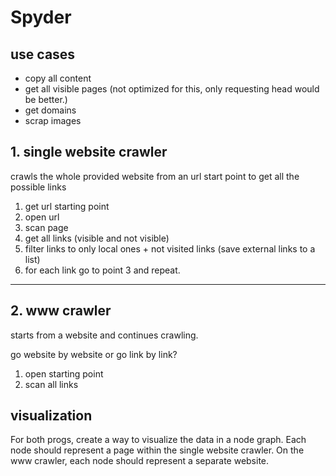 # Spyder

## use cases
- copy all content
- get all visible pages (not optimized for this, only requesting head would be better.)
- get domains
- scrap images


## 1. single website crawler
crawls the whole provided website from an url start point to get all the possible links

1. get url starting point
2. open url
3. scan page
4. get all links (visible and not visible)
5. filter links to only local ones + not visited links (save external links to a list)
6. for each link go to point 3 and repeat.

- - -

## 2. www crawler
starts from a website and continues crawling.

go website by website or go link by link?

1. open starting point
2. scan all links

## visualization
For both progs, create a way to visualize the data in a node graph. Each node should represent a page within the single website crawler. On the www crawler, each node should represent a separate website.

